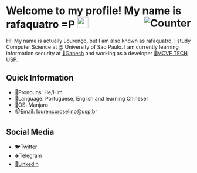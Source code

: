 # Welcome to my profile! My name is rafaquatro =P <img src="https://raw.githubusercontent.com/MartinHeinz/MartinHeinz/master/wave.gif" width="30px"> <img align="right" src="https://komarev.com/ghpvc/?username=roselino-quatro&color=fcba03" alt="Counter">

Hi! My name is actually Lourenço, but I am also known as rafaquatro, I study Computer Science at @ University of Sao Paulo. I am currently learning information security at [🐘Ganesh](https://github.com/GANESH-ICMC) and working as a developer [🏫MOVE TECH USP](https://github.com/moveusp).

## Quick Information

- 🌸Pronouns: He/Him
- 💬Language: Portuguese, English and learning Chinese!
- 🐧OS: Manjaro
- 📫Email: lourencoroselino@usp.br


## Social Media

- [🐦Twitter](https://twitter.com/roselino_quatro)
- [✈️Telegram](https://t.me/rafaquatro)
- [💼Linkedin](https://www.linkedin.com/in/louren%C3%A7o-de-salles-roselino-967520199/)

